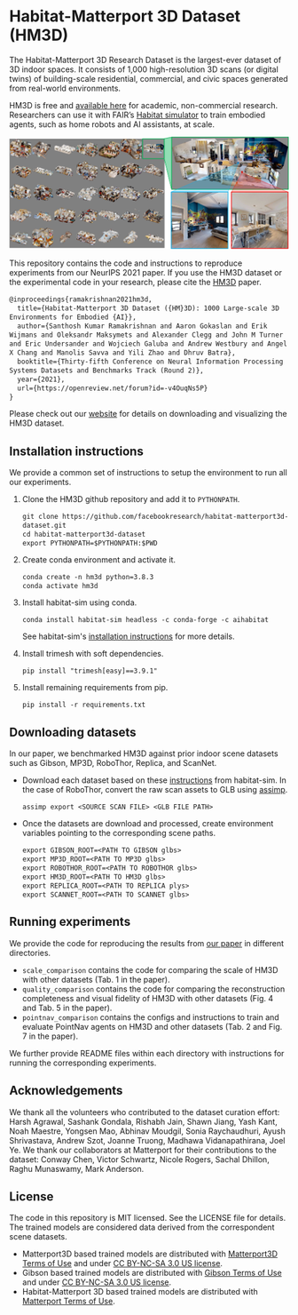 # Habitat-Matterport 3D Dataset (HM3D)

The Habitat-Matterport 3D Research Dataset is the largest-ever dataset of 3D indoor spaces. It consists of 1,000 high-resolution 3D scans (or digital twins) of building-scale residential, commercial, and civic spaces generated from real-world environments.

HM3D is free and [available here](https://matterport.com/habitat-matterport-3d-research-dataset) for academic, non-commercial research. Researchers can use it with FAIR’s [Habitat simulator](https://aihabitat.org/) to train embodied agents, such as home robots and AI assistants, at scale.

![example](./assets/HM3D-intro.jpeg)


This repository contains the code and instructions to reproduce experiments from our NeurIPS 2021 paper. If you use the HM3D dataset or the experimental code in your research, please cite the [HM3D](https://openreview.net/pdf?id=-v4OuqNs5P) paper.

```
@inproceedings{ramakrishnan2021hm3d,
  title={Habitat-Matterport 3D Dataset ({HM}3D): 1000 Large-scale 3D Environments for Embodied {AI}},
  author={Santhosh Kumar Ramakrishnan and Aaron Gokaslan and Erik Wijmans and Oleksandr Maksymets and Alexander Clegg and John M Turner and Eric Undersander and Wojciech Galuba and Andrew Westbury and Angel X Chang and Manolis Savva and Yili Zhao and Dhruv Batra},
  booktitle={Thirty-fifth Conference on Neural Information Processing Systems Datasets and Benchmarks Track (Round 2)},
  year={2021},
  url={https://openreview.net/forum?id=-v4OuqNs5P}
}
```
Please check out our [website](https://aihabitat.org/datasets/hm3d/) for details on downloading and visualizing the HM3D dataset.

## Installation instructions
We provide a common set of instructions to setup the environment to run all our experiments.

1. Clone the HM3D github repository and add it to `PYTHONPATH`.

    ```
    git clone https://github.com/facebookresearch/habitat-matterport3d-dataset.git
    cd habitat-matterport3d-dataset
    export PYTHONPATH=$PYTHONPATH:$PWD
    ```
2. Create conda environment and activate it.

    ```
    conda create -n hm3d python=3.8.3
    conda activate hm3d
    ```
3. Install habitat-sim using conda.

    ```
    conda install habitat-sim headless -c conda-forge -c aihabitat
    ```
    See habitat-sim's [installation instructions](https://github.com/facebookresearch/habitat-sim#installation) for more details.

4. Install trimesh with soft dependencies.

    ```
    pip install "trimesh[easy]==3.9.1"
    ```

5. Install remaining requirements from pip.

    ```
    pip install -r requirements.txt
    ```

## Downloading datasets
In our paper, we benchmarked HM3D against prior indoor scene datasets such as Gibson, MP3D, RoboThor, Replica, and ScanNet.

* Download each dataset based on these [instructions](https://github.com/facebookresearch/habitat-sim/blob/master/DATASETS.md) from habitat-sim. In the case of RoboThor, convert the raw scan assets to GLB using [assimp](https://github.com/assimp/assimp).

  ```
  assimp export <SOURCE SCAN FILE> <GLB FILE PATH>
  ```

* Once the datasets are download and processed, create environment variables pointing to the corresponding scene paths.

  ```
  export GIBSON_ROOT=<PATH TO GIBSON glbs>
  export MP3D_ROOT=<PATH TO MP3D glbs>
  export ROBOTHOR_ROOT=<PATH TO ROBOTHOR glbs>
  export HM3D_ROOT=<PATH TO HM3D glbs>
  export REPLICA_ROOT=<PATH TO REPLICA plys>
  export SCANNET_ROOT=<PATH TO SCANNET glbs>
  ```


## Running experiments
We provide the code for reproducing the results from [our paper](https://openreview.net/pdf?id=-v4OuqNs5P) in different directories.
* `scale_comparison` contains the code for comparing the scale of HM3D with other datasets (Tab. 1 in the paper).
* `quality_comparison` contains the code for comparing the reconstruction completeness and visual fidelity of HM3D with other datasets (Fig. 4 and Tab. 5 in the paper).
* `pointnav_comparison` contains the configs and instructions to train and evaluate PointNav agents on HM3D and other datasets (Tab. 2 and Fig. 7 in the paper).

We further provide README files within each directory with instructions for running the corresponding experiments.

## Acknowledgements
We thank all the volunteers who contributed to the dataset curation effort: Harsh Agrawal, Sashank Gondala, Rishabh Jain, Shawn Jiang, Yash Kant, Noah Maestre, Yongsen Mao, Abhinav Moudgil, Sonia Raychaudhuri, Ayush Shrivastava, Andrew Szot, Joanne Truong, Madhawa Vidanapathirana, Joel Ye. We thank our collaborators at Matterport for their contributions to the dataset: Conway Chen, Victor Schwartz, Nicole Rogers, Sachal Dhillon, Raghu Munaswamy, Mark Anderson.

## License
The code in this repository is MIT licensed. See the LICENSE file for details. The trained models are considered data derived from the correspondent scene datasets.

- Matterport3D based trained models are distributed with [Matterport3D Terms of Use](http://kaldir.vc.in.tum.de/matterport/MP_TOS.pdf) and under [CC BY-NC-SA 3.0 US license](https://creativecommons.org/licenses/by-nc-sa/3.0/us/).
- Gibson based trained models are distributed with [Gibson Terms of Use](https://storage.googleapis.com/gibson_material/Agreement%20GDS%2006-04-18.pdf) and under [CC BY-NC-SA 3.0 US license](https://creativecommons.org/licenses/by-nc-sa/3.0/us/).
- Habitat-Matterport 3D based trained models are distributed with [Matterport Terms of Use](https://matterport.com/matterport-end-user-license-agreement-academic-use-model-data).

